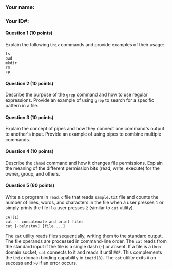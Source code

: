 <!---### Bowie State University
### Department of Computer Science
### COSC 330, Systems Programming, Fall 2024
### Midterm Exam
### Dr. Devharsh Trivedi--->


### Your name: 

### Your ID#:


#### Question 1 (10 points)
Explain the following ```Unix``` commands and provide examples of their usage:
```
ls
pwd
mkdir
rm
cp
```

#### Question 2 (10 points)
Describe the purpose of the ```grep``` command and how to use regular expressions. Provide an example of using ```grep``` to search for a specific pattern in a file.


#### Question 3 (10 points)
Explain the concept of pipes and how they connect one command's output to another's input. Provide an example of using pipes to combine multiple commands.


#### Question 4 (10 points)
Describe the ```chmod``` command and how it changes file permissions. Explain the meaning of the different permission bits (read, write, execute) for the owner, group, and others.


#### Question 5 (60 points)
Write a ```C``` program in ```read.c``` file that reads ```sample.txt``` file and counts the number of lines, words, and characters in the file when a user presses ```1``` or simply prints the file if a user presses ```2``` (similar to ```cat``` utility).

```
CAT(1)
cat -- concatenate and print files
cat [-belnstuv] [file ...]
```

The ```cat``` utility reads files sequentially, writing them to the standard output. The file operands are processed in command-line order. The ```cat``` reads from the standard input if the file is a single dash (-) or absent. If a file is	a ```Unix``` domain socket, ```cat``` connects to it and reads it until ```EOF```. This complements the ```Unix``` domain binding capability in	```inetd(8)```. The ```cat``` utility exits ```0``` on success and ```>0``` if an error occurs.

<!--The ```cat```	utility	complies with the IEEE Std 1003.2-1992 ("POSIX.2") specification. The flags [-belnstv] are	extensions to the specification.

A ```cat``` utility appeared in Version 1 AT&T UNIX. Dennis Ritchie designed and wrote the first man page. It appears to have been for ```cat```.--->
